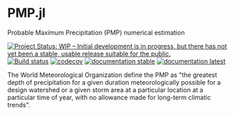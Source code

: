 # PMP.jl
Probable Maximum Precipitation (PMP) numerical estimation


[![Project Status: WIP – Initial development is in progress, but there has not yet been a stable, usable release suitable for the public.](https://www.repostatus.org/badges/latest/wip.svg)](https://www.repostatus.org/#wip)
[![Build status](https://github.com/JuliaExtremes/PMP.jl/workflows/CI/badge.svg)](https://github.com/JuliaExtremes/PMP.jl/actions)
[![codecov](https://codecov.io/gh/JuliaExtremes/PMP.jl/branch/master/graph/badge.svg?token=d8ecbbb8-ea4f-42cc-8317-39e8ceb648fb)](https://codecov.io/gh/JuliaExtremes/PMP.jl)
[![documentation stable](https://img.shields.io/badge/docs-stable-blue.svg)](https://juliaextremes.github.io/PMP.jl/stable/)
[![documentation latest](https://img.shields.io/badge/docs-latest-blue.svg)](https://juliaextremes.github.io/PMP.jl/dev/)

The World Meteorological Organization define the PMP as "the greatest depth of precipitation for a given duration meteorologically possible for a design watershed or a given storm area at a particular location at a particular time of year, with no allowance made for long-term climatic trends".